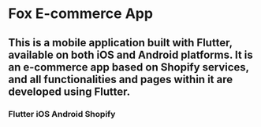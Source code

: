 # Fox E-commerce App
## This is a mobile application built with Flutter, available on both iOS and Android platforms. It is an e-commerce app based on Shopify services, and all functionalities and pages within it are developed using Flutter.

### Flutter iOS Android Shopify
